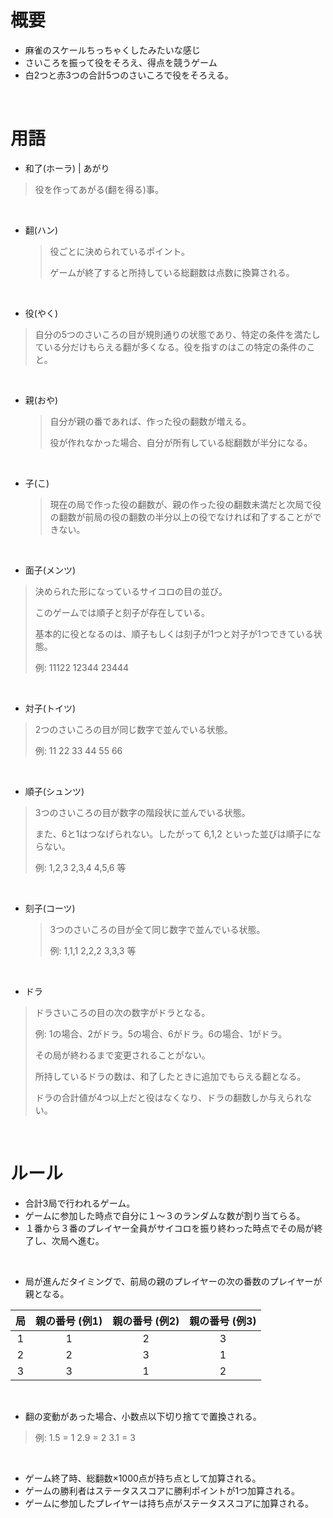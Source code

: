 # 概要

- 麻雀のスケールちっちゃくしたみたいな感じ
- さいころを振って役をそろえ、得点を競うゲーム
- 白2つと赤3つの合計5つのさいころで役をそろえる。

<br>

# 用語

- 和了(ホーラ) | あがり

> 役を作ってあがる(翻を得る)事。

<br>

- 翻(ハン)

  > 役ごとに決められているポイント。
  >
  > ゲームが終了すると所持している総翻数は点数に換算される。

<br>

- 役(やく)

> 自分の5つのさいころの目が規則通りの状態であり、特定の条件を満たしている分だけもらえる翻が多くなる。役を指すのはこの特定の条件のこと。

<br>

- 親(おや)

  > 自分が親の番であれば、作った役の翻数が増える。
  >
  > 役が作れなかった場合、自分が所有している総翻数が半分になる。

<br>

- 子(こ)

  > 現在の局で作った役の翻数が、親の作った役の翻数未満だと次局で役の翻数が前局の役の翻数の半分以上の役でなければ和了することができない。

<br>

- 面子(メンツ)

> 決められた形になっているサイコロの目の並び。
>
> このゲームでは順子と刻子が存在している。
>
> 基本的に役となるのは、順子もしくは刻子が1つと対子が1つできている状態。
>
> 例:  11122  12344  23444

<br>

- 対子(トイツ)

> 2つのさいころの目が同じ数字で並んでいる状態。
>
> 例: 11  22  33  44  55  66

<br>

- 順子(シュンツ)

> 3つのさいころの目が数字の階段状に並んでいる状態。
>
> また、6と1はつなげられない。したがって 6,1,2 といった並びは順子にならない。
>
> 例: 1,2,3  2,3,4  4,5,6  等

<br>

- 刻子(コーツ)

  > 3つのさいころの目が全て同じ数字で並んでいる状態。
  >
  > 例:  1,1,1  2,2,2  3,3,3 等

<br>

- ドラ

> ドラさいころの目の次の数字がドラとなる。
>
> 例: 1の場合、2がドラ。5の場合、6がドラ。6の場合、1がドラ。
>
> その局が終わるまで変更されることがない。
>
> 所持しているドラの数は、和了したときに追加でもらえる翻となる。
>
> ドラの合計値が4つ以上だと役はなくなり、ドラの翻数しか与えられない。

<br>

# ルール

- 合計3局で行われるゲーム。
- ゲームに参加した時点で自分に１～３のランダムな数が割り当てらる。
- １番から３番のプレイヤー全員がサイコロを振り終わった時点でその局が終了し、次局へ進む。

<br>

- 局が進んだタイミングで、前局の親のプレイヤーの次の番数のプレイヤーが親となる。

|  局  | 親の番号 (例1) | 親の番号 (例2) | 親の番号 (例3) |
| :--: | :------------: | :------------: | :------------: |
|  1   |       1        |       2        |       3        |
|  2   |       2        |       3        |       1        |
|  3   |       3        |       1        |       2        |

<br>

- 翻の変動があった場合、小数点以下切り捨てで置換される。

> 例: 1.5 = 1   2.9 = 2   3.1 = 3

<br>

- ゲーム終了時、総翻数×1000点が持ち点として加算される。
- ゲームの勝利者はステータススコアに勝利ポイントが1つ加算される。
- ゲームに参加したプレイヤーは持ち点がステータススコアに加算される。

